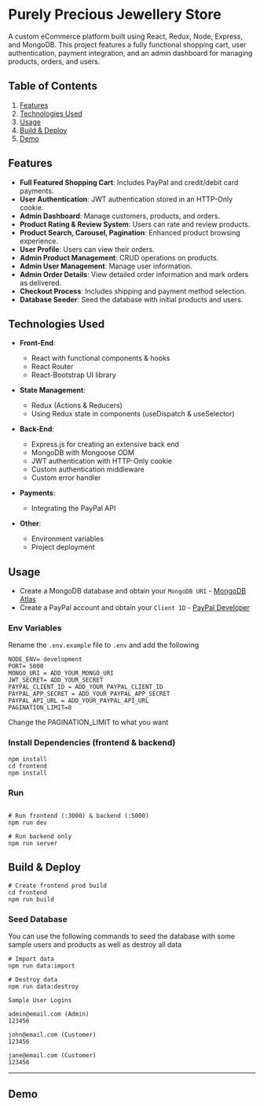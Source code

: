 # Purely Precious Jewellery Store

A custom eCommerce platform built using React, Redux, Node, Express, and MongoDB. This project features a fully functional shopping cart, user authentication, payment integration, and an admin dashboard for managing products, orders, and users.

## Table of Contents

1. [Features](#features)
2. [Technologies Used](#technologies-used)
3. [Usage](#usage)
4. [Build & Deploy](#build--deploy)
5. [Demo](#demo)

## Features

- **Full Featured Shopping Cart**: Includes PayPal and credit/debit card payments.
- **User Authentication**: JWT authentication stored in an HTTP-Only cookie.
- **Admin Dashboard**: Manage customers, products, and orders.
- **Product Rating & Review System**: Users can rate and review products.
- **Product Search, Carousel, Pagination**: Enhanced product browsing experience.
- **User Profile**: Users can view their orders.
- **Admin Product Management**: CRUD operations on products.
- **Admin User Management**: Manage user information.
- **Admin Order Details**: View detailed order information and mark orders as delivered.
- **Checkout Process**: Includes shipping and payment method selection.
- **Database Seeder**: Seed the database with initial products and users.

## Technologies Used

- **Front-End**:
  - React with functional components & hooks
  - React Router
  - React-Bootstrap UI library

- **State Management**:
  - Redux (Actions & Reducers)
  - Using Redux state in components (useDispatch & useSelector)

- **Back-End**:
  - Express.js for creating an extensive back end
  - MongoDB with Mongoose ODM
  - JWT authentication with HTTP-Only cookie
  - Custom authentication middleware
  - Custom error handler

- **Payments**:
  - Integrating the PayPal API

- **Other**:
  - Environment variables
  - Project deployment

## Usage

- Create a MongoDB database and obtain your `MongoDB URI` - [MongoDB Atlas](https://www.mongodb.com/cloud/atlas/register)
- Create a PayPal account and obtain your `Client ID` - [PayPal Developer](https://developer.paypal.com/)

### Env Variables

Rename the `.env.example` file to `.env` and add the following

```
NODE_ENV= development
PORT= 5000
MONGO_URI = ADD_YOUR_MONGO_URI
JWT_SECRET= ADD_YOUR_SECRET
PAYPAL_CLIENT_ID = ADD_YOUR_PAYPAL_CLIENT_ID
PAYPAL_APP_SECRET = ADD_YOUR_PAYPAL_APP_SECRET
PAYPAL_API_URL = ADD_YOUR_PAYPAL_API_URL
PAGINATION_LIMIT=8
```

Change the PAGINATION_LIMIT to what you want

### Install Dependencies (frontend & backend)

```
npm install
cd frontend
npm install
```

### Run

```

# Run frontend (:3000) & backend (:5000)
npm run dev

# Run backend only
npm run server
```

## Build & Deploy

```
# Create frontend prod build
cd frontend
npm run build
```

### Seed Database

You can use the following commands to seed the database with some sample users and products as well as destroy all data

```
# Import data
npm run data:import

# Destroy data
npm run data:destroy
```

```
Sample User Logins

admin@email.com (Admin)
123456

john@email.com (Customer)
123456

jane@email.com (Customer)
123456
```

---
## Demo

